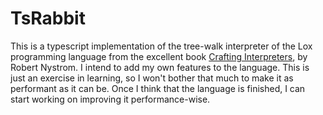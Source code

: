 # TsRabbit

This is a typescript implementation of the tree-walk interpreter of the Lox programming language from the excellent book [Crafting Interpreters], by Robert Nystrom. I intend to add my own features to the language. This is just an exercise in learning, so I won't bother that much to make it as performant as it can be. Once I think that the language is finished, I can start working on improving it performance-wise.

[crafting interpreters]: https://craftinginterpreters.com/
